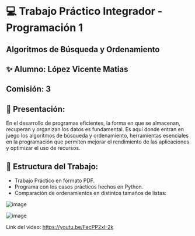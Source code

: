 # 💻 Trabajo Práctico Integrador - Programación 1
## Algoritmos de Búsqueda y Ordenamiento

## ✨ Alumno: López Vicente Matias
## Comisión: 3

## 📂 Presentación:
En el desarrollo de programas eficientes, la forma en que se almacenan, recuperan y organizan los datos es fundamental. Es aquí donde entran en juego los algoritmos de búsqueda y ordenamiento, herramientas esenciales en la programación que permiten mejorar el rendimiento de las aplicaciones y optimizar el uso de recursos.

## 📌 Estructura del Trabajo:
* Trabajo Práctico en formato PDF.
* Programa con los casos prácticos hechos en Python.
* Comparación de ordenamientos en distintos tamaños de listas:

![image](https://github.com/user-attachments/assets/37600cbd-3072-4062-9f5c-c36af29489a0)

![image](https://github.com/user-attachments/assets/16006aa9-ef68-4398-be7d-a3ea1343e3dd)

Link del video: https://youtu.be/FecPP2xI-2k
